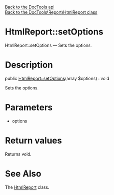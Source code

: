 [Back to the DocTools api](https://github.com/lingtalfi/DocTools/blob/master/doc/api/DocTools.md)<br>
[Back to the DocTools\Report\HtmlReport class](https://github.com/lingtalfi/DocTools/blob/master/doc/api/DocTools/Report/HtmlReport.md)


HtmlReport::setOptions
================



HtmlReport::setOptions — Sets the options.




Description
================


public [HtmlReport::setOptions](https://github.com/lingtalfi/DocTools/blob/master/doc/api/DocTools/Report/HtmlReport/setOptions.md)(array $options) : void




Sets the options.




Parameters
================


- options

    


Return values
================

Returns void.







See Also
================

The [HtmlReport](https://github.com/lingtalfi/DocTools/blob/master/doc/api/DocTools/Report/HtmlReport.md) class.
